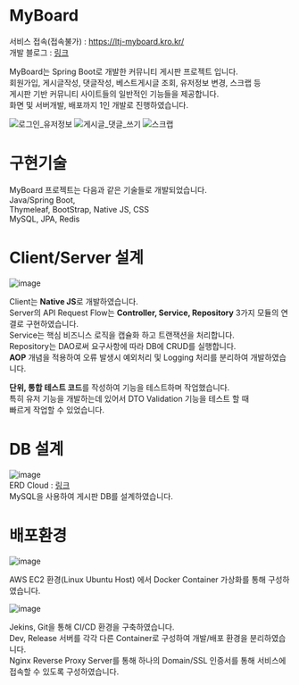 # MyBoard
서비스 접속(접속불가) : https://ltj-myboard.kro.kr/  
개발 블로그 : [링크](https://iceorange-etc.tistory.com/category/%ED%94%84%EB%A1%9C%EA%B7%B8%EB%9E%98%EB%B0%8D/SpringBoot)  

MyBoard는 Spring Boot로 개발한 커뮤니티 게시판 프로젝트 입니다.  
회원가입, 게시글작성, 댓글작성, 베스트게시글 조회, 유저정보 변경, 스크랩 등  
게시판 기반 커뮤니티 사이트들의 일반적인 기능들을 제공합니다.  
화면 및 서버개발, 배포까지 1인 개발로 진행하였습니다.

![로그인_유저정보](https://github.com/CBorange/MyBoard_Web/assets/31188689/209e9936-031e-46a9-b19e-d3d08751d48a)
![게시글_댓글_쓰기](https://github.com/CBorange/MyBoard_Web/assets/31188689/cca40345-b215-4b70-8300-f5e808e806d2)
![스크랩](https://github.com/CBorange/MyBoard_Web/assets/31188689/a2313ec7-34ab-447b-985c-ea93c91092e6)

# 구현기술
MyBoard 프로젝트는 다음과 같은 기술들로 개발되었습니다.  
Java/Spring Boot,   
Thymeleaf, BootStrap, Native JS, CSS  
MySQL, JPA, Redis  

# Client/Server 설계  

![image](https://github.com/user-attachments/assets/40b70a83-c091-4a55-a6ef-72e19f5d631f)

Client는 **Native JS**로 개발하였습니다.  
Server의 API Request Flow는 **Controller, Service, Repository** 3가지 모듈의 연결로 구현하였습니다.  
Service는 핵심 비즈니스 로직을 캡슐화 하고 트랜잭션을 처리합니다.  
Repository는 DAO로써 요구사항에 따라 DB에 CRUD를 실행합니다.  
**AOP** 개념을 적용하여 오류 발생시 예외처리 및 Logging 처리를 분리하여 개발하였습니다.  

**단위, 통합 테스트 코드**를 작성하여 기능을 테스트하며 작업했습니다.  
특히 유저 기능을 개발하는데 있어서 DTO Validation 기능을 테스트 할 때  
빠르게 작업할 수 있었습니다.  

# DB 설계  

![image](https://github.com/CBorange/MyBoard_Web/assets/31188689/f9408803-f968-4e85-aa7e-7b7f4ef8bdcc)  
ERD Cloud : [링크](https://www.erdcloud.com/d/t6oFY6dkMXK3EdH4F)  
MySQL을 사용하여 게시판 DB를 설계하였습니다.

# 배포환경  

![image](https://github.com/CBorange/MyBoard_Web/assets/31188689/6422930f-4528-43d2-a31f-3fb8f67b5584)

AWS EC2 환경(Linux Ubuntu Host) 에서 Docker Container 가상화를 통해 구성하였습니다.  

![image](https://github.com/user-attachments/assets/b41ccde0-12a3-4d7b-9c2f-04b3551bb944)

Jekins, Git을 통해 CI/CD 환경을 구축하였습니다.  
Dev, Release 서버를 각각 다른 Container로 구성하여 개발/배포 환경을 분리하였습니다.  
Nginx Reverse Proxy Server를 통해 하나의 Domain/SSL 인증서를 통해 서비스에 접속할 수 있도록 구성하였습니다.  
